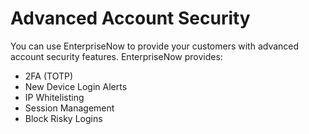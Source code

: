 # Advanced Account Security

You can use EnterpriseNow to provide your customers with advanced account security features. EnterpriseNow provides:

* 2FA (TOTP)
* New Device Login Alerts
* IP Whitelisting
* Session Management
* Block Risky Logins
